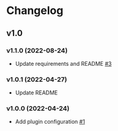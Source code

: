 # Changelog

## v1.0

### v1.1.0 (2022-08-24)

- Update requirements and README [#3](https://github.com/nikitanovosibirsk/vedro-valera-validator/pull/3)

### v1.0.1 (2022-04-27)

- Update README

### v1.0.0 (2022-04-24)

- Add plugin configuration [#1](https://github.com/nikitanovosibirsk/vedro-valera-validator/pull/1)
